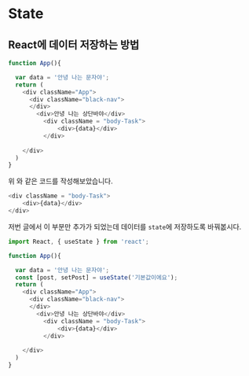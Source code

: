 # State

## React에 데이터 저장하는 방법

```javascript
function App(){

  var data = '안녕 나는 문자야';
  return (
    <div className="App">
      <div className="black-nav">
      </div>
        <div>안녕 나는 상단바야</div>
          <div className = "body-Task">
              <div>{data}</div>
          </div>
      
    </div>
  )
}
```

위 와 같은 코드를 작성해보았습니다.

```javascript
<div className = "body-Task">     
    <div>{data}</div>
</div>
```

저번 글에서 이 부분만 추가가 되었는데 데이터를 `state`에 저장하도록 바꿔봆시다.

```javascript
import React, { useState } from 'react';

function App(){

  var data = '안녕 나는 문자야';
  const [post, setPost] = useState('기본값이에요');
  return (
    <div className="App">
      <div className="black-nav">
      </div>
        <div>안녕 나는 상단바야</div>
          <div className = "body-Task">
              <div>{data}</div>
          </div>
      
    </div>
  )
}
```
